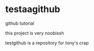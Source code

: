 # testaagithub

github tutorial

this project is very noobissh

testgithub is a repository for tony's crap
